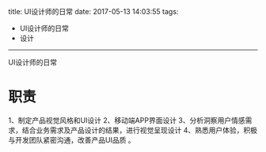 title: UI设计师的日常
date: 2017-05-13 14:03:55
tags:
- UI设计师的日常
- 设计
---

UI设计师的日常
<!--more-->


# 职责
1、制定产品视觉风格和UI设计
2、移动端APP界面设计
3、分析洞察用户情感需求，结合业务需求及产品设计的结果，进行视觉呈现设计
4、熟悉用户体验，积极与开发团队紧密沟通，改善产品UI品质 。
